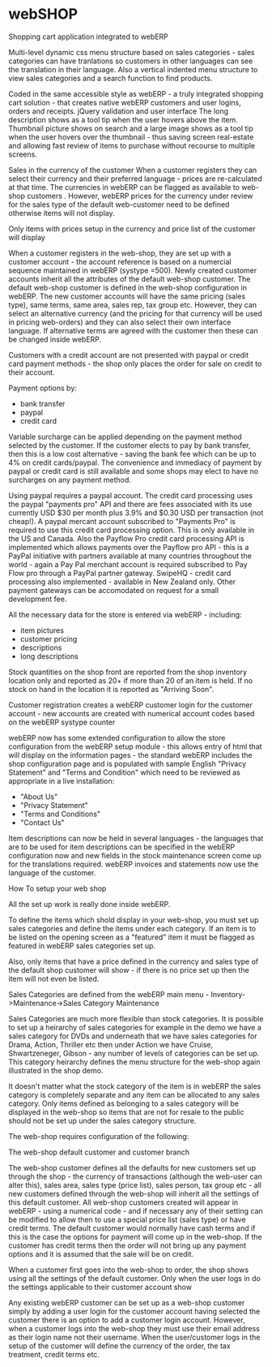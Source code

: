 # webSHOP
Shopping cart application integrated to webERP


Multi-level dynamic css menu structure based on sales categories - sales categories can have tranlations so customers in other languages can see the translation in their language. Also a vertical indented menu structure to view sales categories and a search function to find products.

Coded in the same accessible style as webERP - a truly integrated shopping cart solution - that creates native webERP customers and user logins, orders and receipts.
jQuery validation and user interface
The long description shows as a tool tip when the user hovers above the item. Thumbnail picture shows on search and a large image shows as a tool tip when the user hovers over the thumbnail - thus saving screen real-estate and allowing fast review of items to purchase without recourse to multiple screens.

Sales in the currency of the customer
When a customer registers they can select their currency and their preferred language - prices are re-calculated at that time. The currencies in webERP can be flagged as available to web-shop customers . However, webERP prices for the currency under review for the sales type of the default web-customer need to be defined otherwise items will not display.

Only items with prices setup in the currency and price list of the customer will display

When a customer registers in the web-shop, they are set up with a customer account - the account reference is based on a numercial sequence maintained in webERP (systype =500). Newly created customer accounts inherit all the attributes of the default web-shop customer. The default web-shop customer is defined in the web-shop configuration in webERP. The new customer accounts will have the same pricing (sales type), same terms, same area, sales rep, tax group etc. However, they can select an alternative currency (and the pricing for that currency will be used in pricing web-orders) and they can also select their own interface language. If alternative terms are agreed with the customer then these can be changed inside webERP.

Customers with a credit account are not presented with paypal or credit card payment methods - the shop only places the order for sale on credit to their account.

Payment options by:
- bank transfer
- paypal
- credit card

Variable surcharge can be applied depending on the payment method selected by the customer.
If the customer elects to pay by bank transfer, then this is a low cost alternative - saving the bank fee which can be up to 4% on credit cards/paypal. The convenience and immediacy of payment by paypal or credit card is still available and some shops may elect to have no surcharges on any payment method.

Using paypal requires a paypal account. The credit card processing uses the paypal "payments pro" API and there are fees associated with its use currently USD $30 per month plus 3.9% and $0.30 USD per transaction (not cheap!). A paypal mercant account subscribed to "Payments Pro" is required to use this credit card processing option. This is only available in the US and Canada.
Also the Payflow Pro credit card processing API is implemented which allows payments over the Payflow pro API - this is a PayPal initiative with partners available at many countries throughout the world - again a Pay Pal merchant account is required subscribed to Pay Flow pro through a PayPal partner gateway.
SwipeHQ - credit card processing also implemented - available in New Zealand only. Other payment gateways can be accomodated on request for a small development fee.

All the necessary data for the store is entered via webERP - including:

- item pictures
- customer pricing
- descriptions
- long descriptions

Stock quantities on the shop front are reported from the shop inventory location only and reported as 20+ if more than 20 of an item is held. If no stock on hand in the location it is reported as "Arriving Soon".

Customer registration creates a webERP customer login for the customer account - new accounts are created with numerical account codes based on the webERP systype counter

webERP now has some extended configuration to allow the store configuration from the webERP setup module - this allows entry of html that will display on the information pages - the standard webERP includes the shop configuration page and is populated with sample English "Privacy Statement" and "Terms and Condition" which need to be reviewed as appropriate in a live installation:
- "About Us"
- "Privacy Statement"
- "Terms and Conditions"
- "Contact Us"


Item descriptions can now be held in several languages - the languages that are to be used for item descriptions can be specified in the webERP configuration now and new fields in the stock maintenance screen come up for the translations required. webERP invoices and statements now use the language of the customer.

How To setup your web shop

All the set up work is really done inside webERP.

To define the items which shold display in your web-shop, you must set up sales categories and define the items under each category. If an item is to be listed on the opening screen as a "featured" item it must be flagged as featured in webERP sales categories set up.

Also, only items that have a price defined in the currency and sales type of the default shop customer will show - if there is no price set up then the item will not even be listed.

Sales Categories are defined from the webERP main menu - Inventory->Maintenance->Sales Category Maintenance

Sales Categories are much more flexible than stock categories. It is possible to set up a heirarchy of sales categories for example in the demo we have a sales category for DVDs and underneath that we have sales categories for Drama, Action, Thriller etc then under Action we have Cruise, Shwartzeneger, Gibson - any number of levels of categories can be set up. This category heirarchy defines the menu structure for the web-shop again illustrated in the shop demo.

It doesn't matter what the stock category of the item is in webERP the sales category is completely separate and any item can be allocated to any sales category.
Only items defined as belonging to a sales category will be displayed in the web-shop so items that are not for resale to the public should not be set up under the sales category structure.

The web-shop requires configuration of the following:

The web-shop default customer and customer branch

The web-shop customer defines all the defaults for new customers set up through the shop - the currency of transactions (although the web-user can alter this), sales area, sales type (price list), sales person, tax group etc - all new customers defined through the web-shop will inherit all the settings of this default customer. All web-shop customers created will appear in webERP - using a numerical code - and if necessary any of their setting can be modified to allow then to use a special price list (sales type) or have credit terms. The default customer would normally have cash terms and if this is the case the options for payment will come up in the web-shop. If the customer has credit terms then the order will not bring up any payment options and it is assumed that the sale will be on credit.

When a customer first goes into the web-shop to order, the shop shows using all the settings of the default customer. Only when the user logs in do the settings applicable to their customer account show

Any existing webERP customer can be set up as a web-shop customer simply by adding a user login for the customer account having selected the customer there is an option to add a customer login account. However, when a customer logs into the web-shop they must use their email address as their login name not their username. When the user/customer logs in the setup of the customer will define the currency of the order, the tax treatment, credit terms etc.
